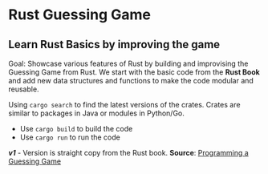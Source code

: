 # Rust Guessing Game 
## Learn Rust Basics by improving the game

Goal: Showcase various features of Rust by building and improvising the Guessing Game from Rust.
We start with the basic code from the **Rust Book** and add new data structures and functions to make the code modular and reusable.

Using `cargo search` to find the latest versions of the crates.
Crates are similar to packages in Java or modules in Python/Go.

* Use `cargo build` to build the code
* Use `cargo run` to run the code

**_v1_** - Version is straight copy from the Rust book.
**Source**: [Programming a Guessing Game](https://doc.rust-lang.org/book/ch02-00-guessing-game-tutorial.html)

